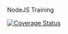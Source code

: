 NodeJS Training

[![Coverage Status](https://coveralls.io/repos/github/mskhirwar/nodejs-training/badge.svg?branch=master)](https://coveralls.io/github/mskhirwar/nodejs-training?branch=master)
